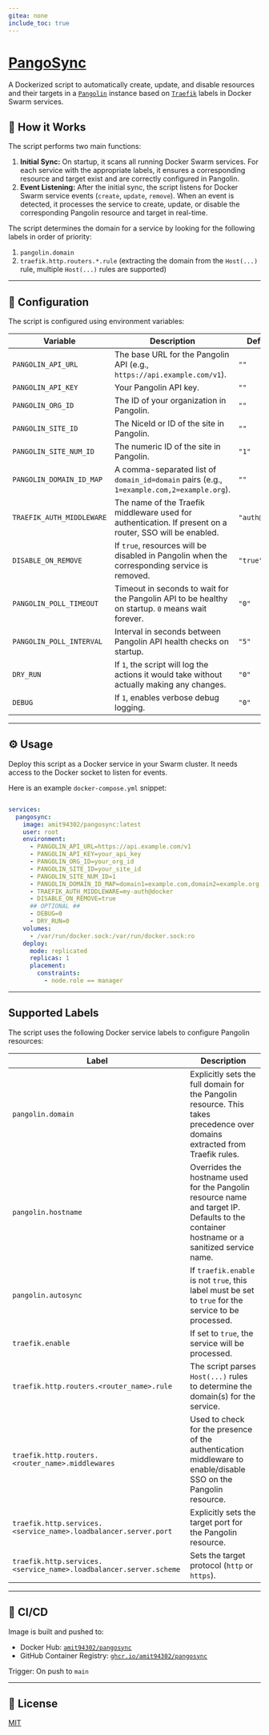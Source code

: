 ```yaml
---
gitea: none
include_toc: true
---
```


# [PangoSync](https://git.sharez.vip/me/pangosync)

 A Dockerized script to automatically create, update, and disable resources and their targets in a [`Pangolin`](https://github.com/fosrl/pangolin) instance based on [`Traefik`](https://github.com/traefik/traefik) labels in Docker Swarm services.

## 🤔 How it Works

The script performs two main functions:

1.  **Initial Sync:** On startup, it scans all running Docker Swarm services. For each service with the appropriate labels, it ensures a corresponding resource and target exist and are correctly configured in Pangolin.
2.  **Event Listening:** After the initial sync, the script listens for Docker Swarm service events (`create`, `update`, `remove`). When an event is detected, it processes the service to create, update, or disable the corresponding Pangolin resource and target in real-time.

The script determines the domain for a service by looking for the following labels in order of priority:
1.  `pangolin.domain`
2.  `traefik.http.routers.*.rule` (extracting the domain from the `Host(...)` rule, multiple `Host(...)` rules are supported)

---

## 🔧 Configuration

The script is configured using environment variables:

| Variable                  | Description                                                                                                | Default         | Required |
| ------------------------- | ---------------------------------------------------------------------------------------------------------- | --------------- | -------- |
| `PANGOLIN_API_URL`        | The base URL for the Pangolin API (e.g., `https://api.example.com/v1`).                                      | `""`            | Yes      |
| `PANGOLIN_API_KEY`        | Your Pangolin API key.                                                                                     | `""`            | Yes      |
| `PANGOLIN_ORG_ID`         | The ID of your organization in Pangolin.                                                                   | `""`            | Yes      |
| `PANGOLIN_SITE_ID`        | The NiceId or ID of the site in Pangolin.                                                                  | `""`            | Yes      |
| `PANGOLIN_SITE_NUM_ID`    | The numeric ID of the site in Pangolin.                                                                    | `"1"`           | Yes      |
| `PANGOLIN_DOMAIN_ID_MAP`  | A comma-separated list of `domain_id=domain` pairs (e.g., `1=example.com,2=example.org`).                    | `""`            | Yes      |
| `TRAEFIK_AUTH_MIDDLEWARE` | The name of the Traefik middleware used for authentication. If present on a router, SSO will be enabled.   | `"auth@file"`   | No       |
| `DISABLE_ON_REMOVE`       | If `true`, resources will be disabled in Pangolin when the corresponding service is removed.               | `"true"`        | No       |
| `PANGOLIN_POLL_TIMEOUT`   | Timeout in seconds to wait for the Pangolin API to be healthy on startup. `0` means wait forever.          | `"0"`           | No       |
| `PANGOLIN_POLL_INTERVAL`  | Interval in seconds between Pangolin API health checks on startup.                                         | `"5"`           | No       |
| `DRY_RUN`                 | If `1`, the script will log the actions it would take without actually making any changes.                   | `"0"`           | No       |
| `DEBUG`                   | If `1`, enables verbose debug logging.                                                                     | `"0"`           | No       |

---

## ⚙️ Usage

Deploy this script as a Docker service in your Swarm cluster. It needs access to the Docker socket to listen for events.

Here is an example `docker-compose.yml` snippet:

```yaml

services:
  pangosync:
    image: amit94302/pangosync:latest
    user: root
    environment:
      - PANGOLIN_API_URL=https://api.example.com/v1
      - PANGOLIN_API_KEY=your_api_key
      - PANGOLIN_ORG_ID=your_org_id
      - PANGOLIN_SITE_ID=your_site_id
      - PANGOLIN_SITE_NUM_ID=1
      - PANGOLIN_DOMAIN_ID_MAP=domain1=example.com,domain2=example.org
      - TRAEFIK_AUTH_MIDDLEWARE=my-auth@docker
      - DISABLE_ON_REMOVE=true
      ## OPTIONAL ##
      - DEBUG=0
      - DRY_RUN=0
    volumes:
      - /var/run/docker.sock:/var/run/docker.sock:ro
    deploy:
      mode: replicated
      replicas: 1
      placement:
        constraints:
          - node.role == manager
```

---

## Supported Labels

The script uses the following Docker service labels to configure Pangolin resources:

| Label                                                      | Description                                                                                                                            |
| ---------------------------------------------------------- | -------------------------------------------------------------------------------------------------------------------------------------- |
| `pangolin.domain`                                          | Explicitly sets the full domain for the Pangolin resource. This takes precedence over domains extracted from Traefik rules.              |
| `pangolin.hostname`                                        | Overrides the hostname used for the Pangolin resource name and target IP. Defaults to the container hostname or a sanitized service name. |
| `pangolin.autosync`                                        | If `traefik.enable` is not `true`, this label must be set to `true` for the service to be processed.                                    |
| `traefik.enable`                                           | If set to `true`, the service will be processed.                                                                                       |
| `traefik.http.routers.<router_name>.rule`                  | The script parses `Host(...)` rules to determine the domain(s) for the service.                                                        |
| `traefik.http.routers.<router_name>.middlewares`           | Used to check for the presence of the authentication middleware to enable/disable SSO on the Pangolin resource.                          |
| `traefik.http.services.<service_name>.loadbalancer.server.port` | Explicitly sets the target port for the Pangolin resource.                                                                             |
| `traefik.http.services.<service_name>.loadbalancer.server.scheme` | Sets the target protocol (`http` or `https`).                                                                                          |

---

## 🚢 CI/CD

Image is built and pushed to:

- Docker Hub: [`amit94302/pangosync`](https://hub.docker.com/r/amit94302/pangosync)
- GitHub Container Registry: [`ghcr.io/amit94302/pangosync`](https://github.com/users/amit94302/packages/container/package/pangosync)

Trigger: On push to `main`

---

## 📄 License

[MIT](LICENSE)